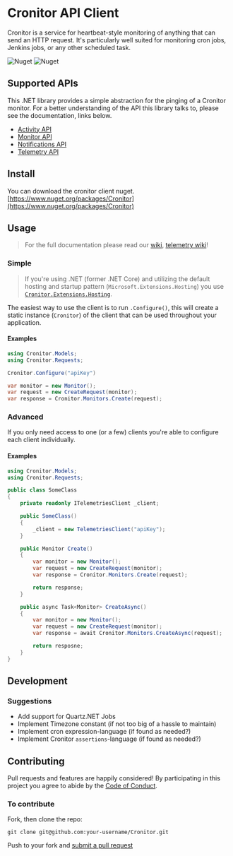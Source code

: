 ﻿# Cronitor API Client
Cronitor is a service for heartbeat-style monitoring of anything that can send an HTTP request. It's particularly well suited for monitoring cron jobs, Jenkins jobs, or any other scheduled task.

![Nuget](https://img.shields.io/nuget/v/Cronitor)
![Nuget](https://img.shields.io/nuget/dt/Cronitor)

## Supported APIs
This .NET library provides a simple abstraction for the pinging of a Cronitor monitor. For a better understanding of the API this library talks to, please see the documentation, links below.
* [Activity API](https://cronitor.io/docs/activity-api)
* [Monitor API](https://cronitor.io/docs/monitor-api)
* [Notifications API](https://cronitor.io/docs/template-api)
* [Telemetry API](https://cronitor.io/docs/telemetry-api)

## Install
You can download the cronitor client nuget.
[https://www.nuget.org/packages/Cronitor](https://www.nuget.org/packages/Cronitor)

## Usage
> For the full documentation please read our [wiki](https://github.com/gonace/Cronitor/wiki), [telemetry wiki](https://github.com/gonace/Cronitor/wiki/Telemetry)!

### Simple
> If you're using .NET (former .NET Core) and utilizing the default hosting and startup pattern (`Microsoft.Extensions.Hosting`) you use [`Cronitor.Extensions.Hosting`](https://github.com/gonace/Cronitor.Extensions.Hosting).

The easiest way to use the client is to run `.Configure()`, this will create a static instance (`Cronitor`) of the client that can be used throughout your application.

#### Examples
```c#
using Cronitor.Models;
using Cronitor.Requests;

Cronitor.Configure("apiKey")

var monitor = new Monitor();
var request = new CreateRequest(monitor);
var response = Cronitor.Monitors.Create(request);
```

### Advanced
If you only need access to one (or a few) clients you're able to configure each client individually.

#### Examples
```c#
using Cronitor.Models;
using Cronitor.Requests;

public class SomeClass
{
    private readonly ITelemetriesClient _client;

    public SomeClass()
    {
        _client = new TelemetriesClient("apiKey");
    }

    public Monitor Create()
    {
        var monitor = new Monitor();
        var request = new CreateRequest(monitor);
        var response = Cronitor.Monitors.Create(request);

        return response;
    }

    public async Task<Monitor> CreateAsync()
    {
        var monitor = new Monitor();
        var request = new CreateRequest(monitor);
        var response = await Cronitor.Monitors.CreateAsync(request);

        return resposne;
    }
}
```

## Development
### Suggestions
* Add support for Quartz.NET Jobs
* Implement Timezone constant (if not too big of a hassle to maintain)
* Implement cron expression-language (if found as needed?)
* Implement Cronitor `assertions`-language (if found as needed?)

## Contributing
Pull requests and features are happily considered! By participating in this project you agree to abide by the [Code of Conduct](http://contributor-covenant.org/version/2/0).

### To contribute

Fork, then clone the repo:
```
git clone git@github.com:your-username/Cronitor.git
```
Push to your fork and [submit a pull request](https://github.com/gonace/Cronitor/compare/)
